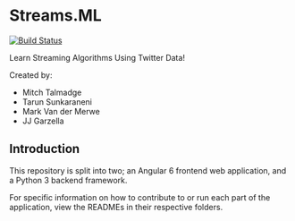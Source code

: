 # Streams.ML
[![Build Status](https://travis-ci.org/Streaming-Algorithms-Twitter/stream-ml.svg?branch=master)](https://travis-ci.org/Streaming-Algorithms-Twitter/stream-ml)

Learn Streaming Algorithms Using Twitter Data!

Created by:
- Mitch Talmadge
- Tarun Sunkaraneni
- Mark Van der Merwe
- JJ Garzella

## Introduction
This repository is split into two; an Angular 6 frontend web application, and a Python 3 backend framework.

For specific information on how to contribute to or run each part of the application, view the READMEs in their respective folders.